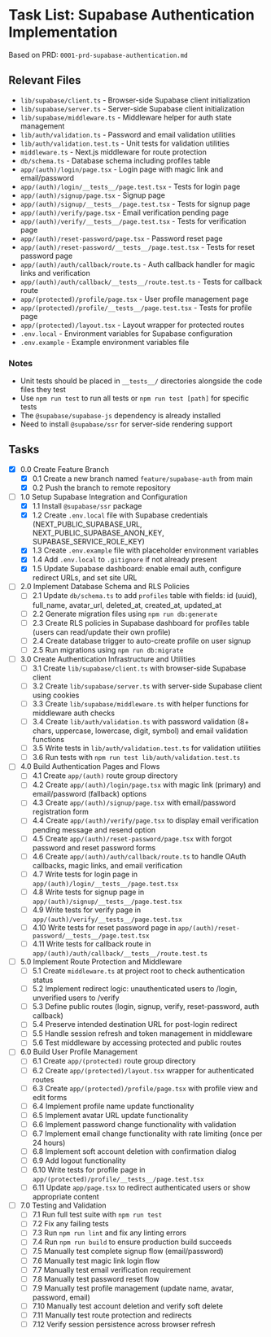 # Task List: Supabase Authentication Implementation

Based on PRD: `0001-prd-supabase-authentication.md`

## Relevant Files

- `lib/supabase/client.ts` - Browser-side Supabase client initialization
- `lib/supabase/server.ts` - Server-side Supabase client initialization
- `lib/supabase/middleware.ts` - Middleware helper for auth state management
- `lib/auth/validation.ts` - Password and email validation utilities
- `lib/auth/validation.test.ts` - Unit tests for validation utilities
- `middleware.ts` - Next.js middleware for route protection
- `db/schema.ts` - Database schema including profiles table
- `app/(auth)/login/page.tsx` - Login page with magic link and email/password
- `app/(auth)/login/__tests__/page.test.tsx` - Tests for login page
- `app/(auth)/signup/page.tsx` - Signup page
- `app/(auth)/signup/__tests__/page.test.tsx` - Tests for signup page
- `app/(auth)/verify/page.tsx` - Email verification pending page
- `app/(auth)/verify/__tests__/page.test.tsx` - Tests for verification page
- `app/(auth)/reset-password/page.tsx` - Password reset page
- `app/(auth)/reset-password/__tests__/page.test.tsx` - Tests for reset password page
- `app/(auth)/auth/callback/route.ts` - Auth callback handler for magic links and verification
- `app/(auth)/auth/callback/__tests__/route.test.ts` - Tests for callback route
- `app/(protected)/profile/page.tsx` - User profile management page
- `app/(protected)/profile/__tests__/page.test.tsx` - Tests for profile page
- `app/(protected)/layout.tsx` - Layout wrapper for protected routes
- `.env.local` - Environment variables for Supabase configuration
- `.env.example` - Example environment variables file

### Notes

- Unit tests should be placed in `__tests__/` directories alongside the code files they test
- Use `npm run test` to run all tests or `npm run test [path]` for specific tests
- The `@supabase/supabase-js` dependency is already installed
- Need to install `@supabase/ssr` for server-side rendering support

## Tasks

- [x] 0.0 Create Feature Branch
  - [x] 0.1 Create a new branch named `feature/supabase-auth` from main
  - [x] 0.2 Push the branch to remote repository

- [ ] 1.0 Setup Supabase Integration and Configuration
  - [x] 1.1 Install `@supabase/ssr` package
  - [x] 1.2 Create `.env.local` file with Supabase credentials (NEXT_PUBLIC_SUPABASE_URL, NEXT_PUBLIC_SUPABASE_ANON_KEY, SUPABASE_SERVICE_ROLE_KEY)
  - [x] 1.3 Create `.env.example` file with placeholder environment variables
  - [x] 1.4 Add `.env.local` to `.gitignore` if not already present
  - [x] 1.5 Update Supabase dashboard: enable email auth, configure redirect URLs, and set site URL

- [ ] 2.0 Implement Database Schema and RLS Policies
  - [ ] 2.1 Update `db/schema.ts` to add `profiles` table with fields: id (uuid), full_name, avatar_url, deleted_at, created_at, updated_at
  - [ ] 2.2 Generate migration files using `npm run db:generate`
  - [ ] 2.3 Create RLS policies in Supabase dashboard for profiles table (users can read/update their own profile)
  - [ ] 2.4 Create database trigger to auto-create profile on user signup
  - [ ] 2.5 Run migrations using `npm run db:migrate`

- [ ] 3.0 Create Authentication Infrastructure and Utilities
  - [ ] 3.1 Create `lib/supabase/client.ts` with browser-side Supabase client
  - [ ] 3.2 Create `lib/supabase/server.ts` with server-side Supabase client using cookies
  - [ ] 3.3 Create `lib/supabase/middleware.ts` with helper functions for middleware auth checks
  - [ ] 3.4 Create `lib/auth/validation.ts` with password validation (8+ chars, uppercase, lowercase, digit, symbol) and email validation functions
  - [ ] 3.5 Write tests in `lib/auth/validation.test.ts` for validation utilities
  - [ ] 3.6 Run tests with `npm run test lib/auth/validation.test.ts`

- [ ] 4.0 Build Authentication Pages and Flows
  - [ ] 4.1 Create `app/(auth)` route group directory
  - [ ] 4.2 Create `app/(auth)/login/page.tsx` with magic link (primary) and email/password (fallback) options
  - [ ] 4.3 Create `app/(auth)/signup/page.tsx` with email/password registration form
  - [ ] 4.4 Create `app/(auth)/verify/page.tsx` to display email verification pending message and resend option
  - [ ] 4.5 Create `app/(auth)/reset-password/page.tsx` with forgot password and reset password forms
  - [ ] 4.6 Create `app/(auth)/auth/callback/route.ts` to handle OAuth callbacks, magic links, and email verification
  - [ ] 4.7 Write tests for login page in `app/(auth)/login/__tests__/page.test.tsx`
  - [ ] 4.8 Write tests for signup page in `app/(auth)/signup/__tests__/page.test.tsx`
  - [ ] 4.9 Write tests for verify page in `app/(auth)/verify/__tests__/page.test.tsx`
  - [ ] 4.10 Write tests for reset password page in `app/(auth)/reset-password/__tests__/page.test.tsx`
  - [ ] 4.11 Write tests for callback route in `app/(auth)/auth/callback/__tests__/route.test.ts`

- [ ] 5.0 Implement Route Protection and Middleware
  - [ ] 5.1 Create `middleware.ts` at project root to check authentication status
  - [ ] 5.2 Implement redirect logic: unauthenticated users to /login, unverified users to /verify
  - [ ] 5.3 Define public routes (login, signup, verify, reset-password, auth callback)
  - [ ] 5.4 Preserve intended destination URL for post-login redirect
  - [ ] 5.5 Handle session refresh and token management in middleware
  - [ ] 5.6 Test middleware by accessing protected and public routes

- [ ] 6.0 Build User Profile Management
  - [ ] 6.1 Create `app/(protected)` route group directory
  - [ ] 6.2 Create `app/(protected)/layout.tsx` wrapper for authenticated routes
  - [ ] 6.3 Create `app/(protected)/profile/page.tsx` with profile view and edit forms
  - [ ] 6.4 Implement profile name update functionality
  - [ ] 6.5 Implement avatar URL update functionality
  - [ ] 6.6 Implement password change functionality with validation
  - [ ] 6.7 Implement email change functionality with rate limiting (once per 24 hours)
  - [ ] 6.8 Implement soft account deletion with confirmation dialog
  - [ ] 6.9 Add logout functionality
  - [ ] 6.10 Write tests for profile page in `app/(protected)/profile/__tests__/page.test.tsx`
  - [ ] 6.11 Update `app/page.tsx` to redirect authenticated users or show appropriate content

- [ ] 7.0 Testing and Validation
  - [ ] 7.1 Run full test suite with `npm run test`
  - [ ] 7.2 Fix any failing tests
  - [ ] 7.3 Run `npm run lint` and fix any linting errors
  - [ ] 7.4 Run `npm run build` to ensure production build succeeds
  - [ ] 7.5 Manually test complete signup flow (email/password)
  - [ ] 7.6 Manually test magic link login flow
  - [ ] 7.7 Manually test email verification requirement
  - [ ] 7.8 Manually test password reset flow
  - [ ] 7.9 Manually test profile management (update name, avatar, password, email)
  - [ ] 7.10 Manually test account deletion and verify soft delete
  - [ ] 7.11 Manually test route protection and redirects
  - [ ] 7.12 Verify session persistence across browser refresh
